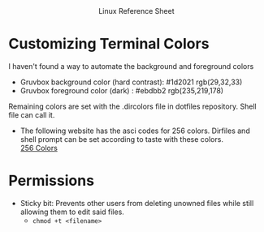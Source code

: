 <center>
Linux Reference Sheet
</center>

# Customizing Terminal Colors

I haven't found a way to automate the background and foreground colors  

* Gruvbox background color (hard contrast): #1d2021 rgb(29,32,33)
* Gruvbox foreground color (dark) : #ebdbb2 rgb(235,219,178)

Remaining colors are set with the .dircolors file in dotfiles repository. Shell
file can call it.

* The following website has the asci codes for 256 colors. Dirfiles and shell
prompt can be set according to taste with these colors.  
[256 Colors](misc.flogisoft.com/bash/tip_colors_and_formatting)

# Permissions
* Sticky bit: Prevents other users from deleting unowned files while still
allowing them to edit said files.
    * `chmod +t <filename>`


